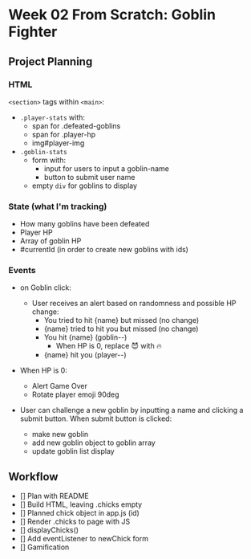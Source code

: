 # Week 02 From Scratch: Goblin Fighter

## Project Planning

### HTML

`<section>` tags within `<main>`:

-   `.player-stats` with:
    -   span for .defeated-goblins
    -   span for .player-hp
    -   img#player-img
-   `.goblin-stats`
    -   form with:
        -   input for users to input a goblin-name
        -   button to submit user name
    -   empty `div` for goblins to display

### State (what I'm tracking)

-   How many goblins have been defeated
-   Player HP
-   Array of goblin HP
-   #currentId (in order to create new goblins with ids)

### Events

-   on Goblin click:

    -   User receives an alert based on randomness and possible HP change:
        -   You tried to hit {name} but missed (no change)
        -   {name} tried to hit you but missed (no change)
        -   You hit {name} (goblin--)
            -   When HP is 0, replace 😈 with 🔥
        -   {name} hit you (player--)

-   When HP is 0:
    -   Alert Game Over
    -   Rotate player emoji 90deg
-   User can challenge a new goblin by inputting a name and clicking a submit button. When submit button is clicked:
    -   make new goblin
    -   add new goblin object to goblin array
    -   update goblin list display

## Workflow

-   [] Plan with README
-   [] Build HTML, leaving .chicks empty
-   [] Planned chick object in app.js (id)
-   [] Render .chicks to page with JS
-   [] displayChicks()
-   [] Add eventListener to newChick form
-   [] Gamification
